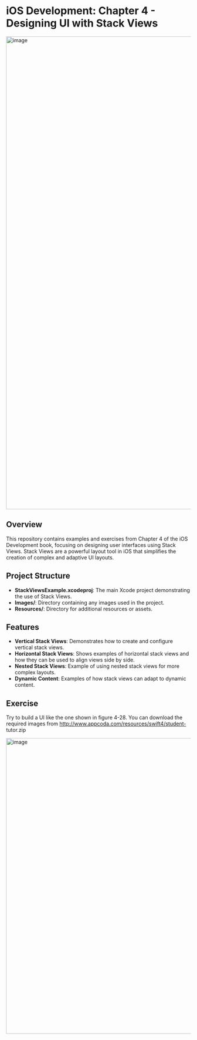 # iOS Development: Chapter 4 - Designing UI with Stack Views

<img width="1289" alt="image" src="https://github.com/user-attachments/assets/6e812c0d-4e9c-424c-ae75-7677d4e8d1c5">

## Overview

This repository contains examples and exercises from Chapter 4 of the iOS Development book, focusing on designing user interfaces using Stack Views. Stack Views are a powerful layout tool in iOS that simplifies the creation of complex and adaptive UI layouts.

## Project Structure

- **StackViewsExample.xcodeproj**: The main Xcode project demonstrating the use of Stack Views.
- **Images/**: Directory containing any images used in the project.
- **Resources/**: Directory for additional resources or assets.

## Features

- **Vertical Stack Views**: Demonstrates how to create and configure vertical stack views.
- **Horizontal Stack Views**: Shows examples of horizontal stack views and how they can be used to align views side by side.
- **Nested Stack Views**: Example of using nested stack views for more complex layouts.
- **Dynamic Content**: Examples of how stack views can adapt to dynamic content.

## Exercise

Try to build a UI like the one shown in figure 4-28. You can download the required images from http://www.appcoda.com/resources/swift4/student- tutor.zip

<img width="806" alt="image" src="https://github.com/user-attachments/assets/94e36354-735e-4237-9286-3e015d12c265">
